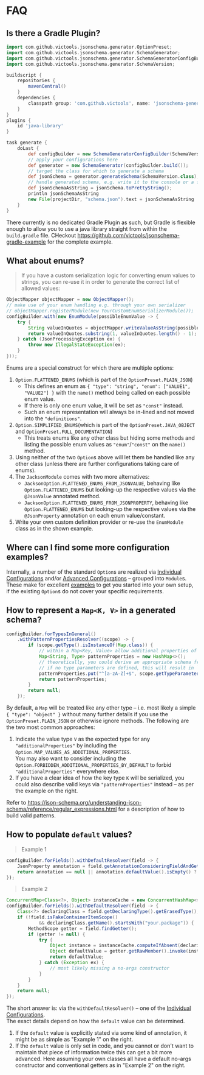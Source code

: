# FAQ
## Is there a Gradle Plugin?
```groovy
import com.github.victools.jsonschema.generator.OptionPreset;
import com.github.victools.jsonschema.generator.SchemaGenerator;
import com.github.victools.jsonschema.generator.SchemaGeneratorConfigBuilder;
import com.github.victools.jsonschema.generator.SchemaVersion;

buildscript {
    repositories {
        mavenCentral()
    }
    dependencies {
        classpath group: 'com.github.victools', name: 'jsonschema-generator', version: '4.16.0'
    }
}
plugins {
    id 'java-library'
}

task generate {
    doLast {
        def configBuilder = new SchemaGeneratorConfigBuilder(SchemaVersion.DRAFT_2019_09, OptionPreset.PLAIN_JSON);
        // apply your configurations here
        def generator = new SchemaGenerator(configBuilder.build());
        // target the class for which to generate a schema
        def jsonSchema = generator.generateSchema(SchemaVersion.class);
        // handle generated schema, e.g. write it to the console or a file
        def jsonSchemaAsString = jsonSchema.toPrettyString();
        println jsonSchemaAsString
        new File(projectDir, "schema.json").text = jsonSchemaAsString
    }
}
```

There currently is no dedicated Gradle Plugin as such, but Gradle is flexible enough to allow you to use a java library straight from within the `build.gradle` file.
CHeckout https://github.com/victools/jsonschema-gradle-example for the complete example.

## What about enums?
> If you have a custom serialization logic for converting enum values to strings, you can re-use it in order to generate the correct list of allowed values:

```java
ObjectMapper objectMapper = new ObjectMapper();
// make use of your enum handling e.g. through your own serializer
// objectMapper.registerModule(new YourCustomEnumSerializerModule());
configBuilder.with(new EnumModule(possibleEnumValue -> {
    try {
        String valueInQuotes = objectMapper.writeValueAsString(possibleEnumValue);
        return valueInQuotes.substring(1, valueInQuotes.length() - 1);
    } catch (JsonProcessingException ex) {
        throw new IllegalStateException(ex);
    }
}));
```

Enums are a special construct for which there are multiple options:

1. `Option.FLATTENED_ENUMS` (which is part of the `OptionPreset.PLAIN_JSON`)
   * This defines an enum as `{ "type": "string", "enum": ["VALUE1", "VALUE2"] }` with the `name()` method being called on each possible enum value.
   * If there is only one enum value, it will be set as `"const"` instead.
   * Such an enum representation will always be in-lined and not moved into the `"definitions"`.
2. `Option.SIMPLIFIED_ENUMS`(which is part of the `OptionPreset.JAVA_OBJECT` and `OptionPreset.FULL_DOCUMENTATION`)
   * This treats enums like any other class but hiding some methods and listing the possible enum values as `"enum"`/`"const"` on the `name()` method.
3. Using neither of the two `Option`s above will let them be handled like any other class (unless there are further configurations taking care of enums).
4. The `JacksonModule` comes with two more alternatives:
   * `JacksonOption.FLATTENED_ENUMS_FROM_JSONVALUE`, behaving like `Option.FLATTENED_ENUMS` but looking-up the respective values via the `@JsonValue` annotated method.
   * `JacksonOption.FLATTENED_ENUMS_FROM_JSONPROPERTY`, behaving like `Option.FLATTENED_ENUMS` but looking-up the respective values via the `@JsonProperty` annotation on each enum value/constant.
5. Write your own custom definition provider or re-use the `EnumModule` class as in the shown example.

## Where can I find some more configuration examples?
Internally, a number of the standard `Option`s are realized via [Individual Configurations](#generator-individual-configurations) and/or [Advanced Configurations](#generator-advanced-configurations) – grouped into `Module`s.   
These make for excellent [examples](https://github.com/victools/jsonschema-generator/tree/master/jsonschema-generator/src/main/java/com/github/victools/jsonschema/generator/impl/module) to get you started into your own setup, if the existing `Option`s do not cover your specific requirements.

## How to represent a `Map<K, V>` in a generated schema?
```java
configBuilder.forTypesInGeneral()
    .withPatternPropertiesResolver((scope) -> {
        if (scope.getType().isInstanceOf(Map.class)) {
            // within a Map<Key, Value> allow additional properties of the Value type, with purely alphabetic keys
            Map<String, Type> patternProperties = new HashMap<>();
            // theoretically, you could derive an appropriate schema from the key type, accessible via the same getTypeParameterFor() method
            // if no type parameters are defined, this will result in `{}` to be set as value schema and thereby allowing any values for matching keys
            patternProperties.put("^[a-zA-Z]+$", scope.getTypeParameterFor(Map.class, 1));
            return patternProperties;
        }
        return null;
    });
```

By default, a `Map` will be treated like any other type – i.e. most likely a simple `{ "type": "object" }` without many further details if you use the `OptionPreset.PLAIN_JSON` or otherwise ignore methods.
The following are the two most common approaches:

 1. Indicate the value type `V` as the expected type for any `"additionalProperties"` by including the `Option.MAP_VALUES_AS_ADDITIONAL_PROPERTIES`.   
 You may also want to consider including the `Option.FORBIDDEN_ADDITIONAL_PROPERTIES_BY_DEFAULT` to forbid `"additionalProperties"` everywhere else.
 2. If you have a clear idea of how the key type `K` will be serialized, you could also describe valid keys via `"patternProperties"` instead – as per the example on the right.

Refer to https://json-schema.org/understanding-json-schema/reference/regular_expressions.html for a description of how to build valid patterns.

## How to populate `default` values?
> Example 1

```java
configBuilder.forFields().withDefaultResolver(field -> {
    JsonProperty annotation = field.getAnnotationConsideringFieldAndGetter(JsonProperty.class);
    return annotation == null || annotation.defaultValue().isEmpty() ? null : annotation.defaultValue());
});
```

> Example 2

```java
ConcurrentMap<Class<?>, Object> instanceCache = new ConcurrentHashMap<>();
configBuilder.forFields().withDefaultResolver(field -> {
    Class<?> declaringClass = field.getDeclaringType().getErasedType();
    if (!field.isFakeContainerItemScope()
            && declaringClass.getName().startsWith("your.package")) {
        MethodScope getter = field.findGetter();
        if (getter != null) {
            try {
                Object instance = instanceCache.computeIfAbsent(declaringClass, declaringClass::newInstance);
                Object defaultValue = getter.getRawMember().invoke(instance);
                return defaultValue;
            } catch (Exception ex) {
                // most likely missing a no-args constructor
            }
        }
    }
    return null;
});
```

The short answer is: via the `withDefaultResolver()` – one of the [Individual Configurations](#generator-individual-configurations).   
The exact details depend on how the `default` value can be determined.

1. If the `default` value is explicitly stated via some kind of annotation, it might be as simple as "Example 1" on the right.
2. If the `default` value is only set in code, and you cannot or don't want to maintain that piece of information twice this can get a bit more advanced. Here assuming your own classes all have a default no-args constructor and conventional getters as in "Example 2" on the right.
